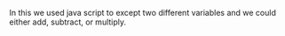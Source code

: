In this we used java script to except two different variables and we could either add, subtract, or multiply.
